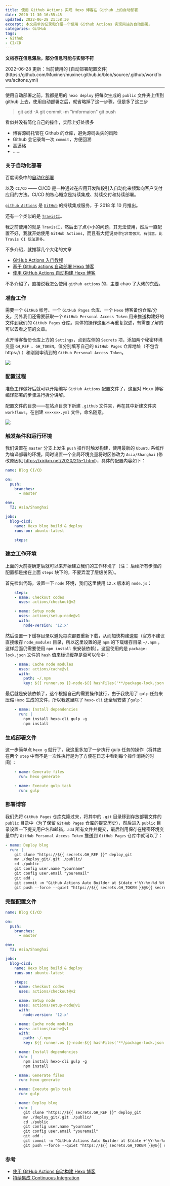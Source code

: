 ```yaml
---
title: 使用 Github Actions 实现 Hexo 博客在 Github 上的自动部署
date: 2020-11-30 16:55:45
updated: 2022-06-28 21:58:30
excerpt: 本文简单的记录和介绍一个使用 Github Actions 实现网站的自动部署。
categories: GitHub
tags: 
- Github
- CI/CD
---
```

**文档存在信息滞后，部分信息可能与实际不符**
<p class="note note-primary">
2022-06-28 更新：当前使用的 [自动部署配置文件](https://github.com/Muxiner/muxiner.github.io/blob/source/.github/workflows/acitons.yml)</p>

----

使用自动部署之前，我都是用的 `hexo deploy` 把每次生成的 `public` 文件夹上传到 github 上去，使用自动部署之后，就省略掉了这一步骤，但是多了这三步

> git add -A
> git commit -m "imformaion"
> git push

看似并没有简化自己的操作，实际上好处很多  
+ 博客源码托管在 Github 的仓库，避免源码丢失的风险
+ Github 会记录每一次 `commit`，方便回溯
+ 高逼格
+ ......  
  
### 关于自动化部署
百度词条中的[<u>自动化部署</u>](https://baike.baidu.com/item/%E8%87%AA%E5%8A%A8%E5%8C%96%E9%83%A8%E7%BD%B2/18750522)


以及 `CI/CD` —— CI/CD 是一种通过在应用开发阶段引入自动化来频繁向客户交付应用的方法。CI/CD 的核心概念是持续集成、持续交付和持续部署。  

[`github Actions`](https://github.com/features/actions) 是 [`GitHub`](https://github.com) 的持续集成服务，于 2018 年 10 月推出。

还有一个类似的是 [`TravisCI`](https://travis-ci.org/)。  

我之前使用的就是 `TravisCI`，然后出了点小小的问题，其无法使用，然后一直配置不好，我就开始使用 `GitHub Actions`，而且有大佬说`觉得它非常强大，有创意，比 Travis CI 玩法更多。`

不多介绍，就推荐几个大佬的文章
+ [GitHub Actions 入门教程](https://www.ruanyifeng.com/blog/2019/09/getting-started-with-github-actions.html)
+ [基于 Github actions 自动部署 Hexo 博客](https://blog.kaygb.com/210.html)
+ [使用 GitHub Actions 自动构建 Hexo 博客](https://xirikm.net/2020/313-1)
  
不多介绍了，直接说我怎么使用 `github actions` 的，主要 chao 了大佬的东西。


### 准备工作

需要一个 `GitHub` 帐号、一个 `GitHub Pages` 仓库、一个 `Hexo` 博客备份仓库/分支。另外我们还需要获取一个 `GitHub Personal Access Token` 用来推送构建好的文件到我们的 `GitHub Pages` 仓库。具体的操作这里不再重复叙述，有需要了解的可以去看之前的文章。

点开博客备份仓库上方的 `Settings`，点到左侧的 `Secrets` 项，添加两个秘密环境变量 `GH_REF `、`GH_TOKEN`，值分别填写自己的 `GitHub Pages` 仓库地址（不包含 https:// ）和刚刚申请到的 `GitHub Personal Access Token`。

![](https://munner.coding.net/p/blogpicgo/d/blogimages/git/raw/main/posts/20220628220050.png)

### 配置过程
准备工作做好后就可以开始编写 `GitHub Actions` 配置文件了，这里对 Hexo 博客编译部署的步骤进行拆分讲解。

配置文件的目录——在站点目录下新建 `.github` 文件夹，再在其中新建文件夹 `workflows`，在创建 `×××××××.yml` 文件，命名随意。

![](https://munner.coding.net/p/blogpicgo/d/blogimages/git/raw/main/posts/20220628220127.png)

### 触发条件和运行环境
 
我们设置在 `master` 分支上发生 `push` 操作时触发构建，使用最新的 `Ubuntu` 系统作为编译部署的环境，同时设置一个全局环境变量将时区修改为 `Asia/Shanghai` (修改原因见 https://xirikm.net/2020/215-1.html)，具体的配置内容如下：

```yml
name: Blog CI/CD

on:
  push:
    branches: 
      - master

env:
  TZ: Asia/Shanghai

jobs:
  blog-cicd:
    name: Hexo blog build & deploy
    runs-on: ubuntu-latest

    steps:
```

### 建立工作环境
上面的大前提确定后就可以来开始建立我们的工作环境了（注： 后续所有步骤的配置都是接在上面 `steps` 块下的，不要弄混了层级关系）。

首先检出代码，设置一下 `node` 环境，我们这里使用 `12.x` 版本的 `node.js`：

```yml
    steps:
    - name: Checkout codes
      uses: actions/checkout@v2

    - name: Setup node
      uses: actions/setup-node@v1
      with:
        node-version: '12.x'
```

然后设置一下缓存目录以避免每次都要重新下载，从而加快构建速度（官方不建议直接缓存 `node_modules` 目录，所以这里设置的是 `npm` 的下载缓存目录 `~/.npm` ，这样后面仍需要使用 `npm install` 来安装依赖）。这里使用的是 `package-lock.json` 文件的 `hash` 值来标识缓存是否可以命中：

```yml
    - name: Cache node modules
      uses: actions/cache@v1
      with:
        path: ~/.npm
        key: ${{ runner.os }}-node-${{ hashFiles('**/package-lock.json') }}
```

最后就是安装依赖了，这个根据自己的需要操作就行，由于我使用了 `gulp` 任务来压缩 `Hexo` 生成的文件，所以我这里除了 `hexo-cli` 还全局安装了`gulp`：

```yml
    - name: Install dependencies
      run: |
        npm install hexo-cli gulp -g
        npm install
```

### 生成部署文件

这一步简单点 `hexo g` 就行了，我这里多加了一步执行 gulp 任务的操作（将其放在两个 `step` 中而不是一次性执行是为了方便在日志中看到每个操作消耗的时间）：

```yml
    - name: Generate files
      run: hexo generate

    - name: Execute gulp task
      run: gulp
```

### 部署博客

我们先将 `GitHub Pages` 仓库克隆过来，将其中的 `.git` 目录移到存放部署文件的 `public` 目录中（为了保留 `GitHub Pages` 仓库的提交历史），然后进入 `public` 目录设置一下提交用户名和邮箱，`add` 所有文件并提交，最后利用保存在秘密环境变量中的 `GitHub Personal Access Token` 推送到 `GitHub Pages` 仓库中就可以了：

```yml
- name: Deploy blog
  run: |
    git clone "https://${{ secrets.GH_REF }}" deploy_git
    mv ./deploy_git/.git ./public/
    cd ./public
    git config user.name "yourname"
    git config user.email "youremail"
    git add .
    git commit -m "GitHub Actions Auto Builder at $(date +'%Y-%m-%d %H:%M:%S')"
    git push --force --quiet "https://${{ secrets.GH_TOKEN }}@${{ secrets.GH_REF }}" master:master
```

### 完整配置文件

```yml
name: Blog CI/CD

on:
  push:
    branches: 
      - master

env:
  TZ: Asia/Shanghai

jobs:
  blog-cicd:
    name: Hexo blog build & deploy
    runs-on: ubuntu-latest

    steps:
    - name: Checkout codes
      uses: actions/checkout@v2

    - name: Setup node
      uses: actions/setup-node@v1
      with:
        node-version: '12.x'

    - name: Cache node modules
      uses: actions/cache@v1
      with:
        path: ~/.npm
        key: ${{ runner.os }}-node-${{ hashFiles('**/package-lock.json') }}

    - name: Install dependencies
      run: |
        npm install hexo-cli gulp -g
        npm install

    - name: Generate files
      run: hexo generate

    - name: Execute gulp task
      run: gulp

    - name: Deploy blog
      run: |
        git clone "https://${{ secrets.GH_REF }}" deploy_git
        mv ./deploy_git/.git ./public/
        cd ./public
        git config user.name "yourname"
        git config user.email "youremail"
        git add .
        git commit -m "GitHub Actions Auto Builder at $(date +'%Y-%m-%d %H:%M:%S')"
        git push --force --quiet "https://${{ secrets.GH_TOKEN }}@${{ secrets.GH_REF }}" master:master
```

### 参考

+ [<u>使用 GitHub Actions 自动构建 Hexo 博客</u>](https://xirikm.net/2020/313-1)
+ [<u>持续集成 Continuous Integration</u>](https://easyhexo.com/1-Hexo-install-and-config/1-5-continuous-integration.html#%E4%BB%80%E4%B9%88%E6%98%AF%E6%8C%81%E7%BB%AD%E9%9B%86%E6%88%90)

